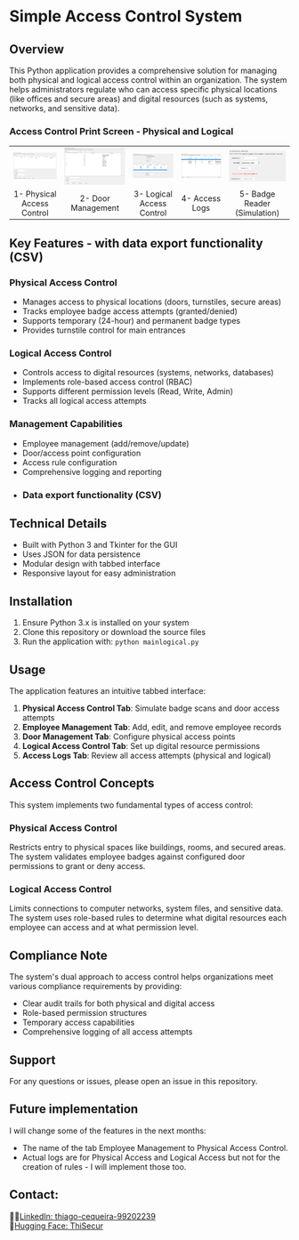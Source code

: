 # Simple Access Control System

## Overview

This Python application provides a comprehensive solution for managing both physical and logical access control within an organization. The system helps administrators regulate who can access specific physical locations (like offices and secure areas) and digital resources (such as systems, networks, and sensitive data).

###  Access Control Print Screen - Physical and Logical 

<table>
  <tr>
    <td><img src="images/im1.png" alt="1" width="800"></td>
    <td><img src="images/im2.png" alt="2" width="800"></td>
    <td><img src="images/im3.png" alt="3" width="800"></td>
    <td><img src="images/im4.png" alt="4" width="800"></td>
    <td><img src="images/im5.png" alt="5" width="800"></td>
  </tr>
  <tr>
    <td style="text-align: center;">1- Physical Access Control  </td>
    <td style="text-align: center;">2- Door Management</td>
    <td style="text-align: center;">3- Logical Access Control</td>
    <td style="text-align: center;">4- Access Logs</td>
    <td style="text-align: center;">5- Badge Reader (Simulation)</td>
  </tr>
</table>


## Key Features - with data export functionality (CSV)

### Physical Access Control
- Manages access to physical locations (doors, turnstiles, secure areas)
- Tracks employee badge access attempts (granted/denied)
- Supports temporary (24-hour) and permanent badge types
- Provides turnstile control for main entrances

### Logical Access Control
- Controls access to digital resources (systems, networks, databases)
- Implements role-based access control (RBAC)
- Supports different permission levels (Read, Write, Admin)
- Tracks all logical access attempts

### Management Capabilities
- Employee management (add/remove/update)
- Door/access point configuration
- Access rule configuration
- Comprehensive logging and reporting
- ### Data export functionality (CSV)

## Technical Details

- Built with Python 3 and Tkinter for the GUI
- Uses JSON for data persistence
- Modular design with tabbed interface
- Responsive layout for easy administration

## Installation

1. Ensure Python 3.x is installed on your system
2. Clone this repository or download the source files
3. Run the application with: `python mainlogical.py`

## Usage

The application features an intuitive tabbed interface:

1. **Physical Access Control Tab**: Simulate badge scans and door access attempts
2. **Employee Management Tab**: Add, edit, and remove employee records
3. **Door Management Tab**: Configure physical access points
4. **Logical Access Control Tab**: Set up digital resource permissions
5. **Access Logs Tab**: Review all access attempts (physical and logical)

## Access Control Concepts

This system implements two fundamental types of access control:

### Physical Access Control
Restricts entry to physical spaces like buildings, rooms, and secured areas. The system validates employee badges against configured door permissions to grant or deny access.

### Logical Access Control
Limits connections to computer networks, system files, and sensitive data. The system uses role-based rules to determine what digital resources each employee can access and at what permission level.

## Compliance Note

The system's dual approach to access control helps organizations meet various compliance requirements by providing:
- Clear audit trails for both physical and digital access
- Role-based permission structures
- Temporary access capabilities
- Comprehensive logging of all access attempts

## Support

For any questions or issues, please open an issue in this repository.

## Future implementation  

I will change some of the features in the next months:

* The name of the tab Employee Management to Physical Access Control.
* Actual logs are for Physical Access and Logical Access but not for the creation of rules - I will implement those too.
## Contact: 

🤵🏽[LinkedIn: thiago-cequeira-99202239](https://www.linkedin.com/in/thiago-cequeira-99202239/) \
🤗[Hugging Face: ThiSecur](https://huggingface.co/ThiSecur)
